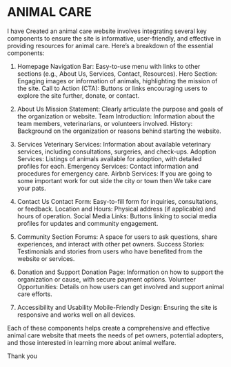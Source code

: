 # ANIMAL CARE
I have Created an animal care website involves integrating several key components to ensure the site is informative,
user-friendly, and effective in providing resources for animal care. Here’s a breakdown of the essential components:
1. Homepage
Navigation Bar: Easy-to-use menu with links to other sections (e.g., About Us, Services, Contact, Resources).
Hero Section: Engaging images or information of animals, highlighting the mission of the site.
Call to Action (CTA): Buttons or links encouraging users to explore the site further, donate, or contact.

2. About Us
Mission Statement: Clearly articulate the purpose and goals of the organization or website.
Team Introduction: Information about the team members, veterinarians, or volunteers involved.
History: Background on the organization or reasons behind starting the website.

3. Services
Veterinary Services: Information about available veterinary services, including consultations, surgeries, and check-ups.
Adoption Services: Listings of animals available for adoption, with detailed profiles for each.
Emergency Services: Contact information and procedures for emergency care.
Airbnb Services: If you are going to some important work for out side the city or town then We take care your pats.

 4. Contact Us
Contact Form: Easy-to-fill form for inquiries, consultations, or feedback.
Location and Hours: Physical address (if applicable) and hours of operation.
Social Media Links: Buttons linking to social media profiles for updates and community engagement.

6. Community Section
Forums: A space for users to ask questions, share experiences, and interact with other pet owners.
Success Stories: Testimonials and stories from users who have benefited from the website or services.

7. Donation and Support
Donation Page: Information on how to support the organization or cause, with secure payment options.
Volunteer Opportunities: Details on how users can get involved and support animal care efforts.

8. Accessibility and Usability
Mobile-Friendly Design: Ensuring the site is responsive and works well on all devices.

Each of these components helps create a comprehensive and effective animal care website that meets the needs of pet owners,
potential adopters, and those interested in learning more about animal welfare.

Thank you
